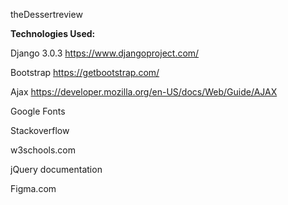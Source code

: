 theDessertreview 

**Technologies Used:**

Django 3.0.3 https://www.djangoproject.com/

Bootstrap https://getbootstrap.com/

Ajax https://developer.mozilla.org/en-US/docs/Web/Guide/AJAX

Google Fonts 

Stackoverflow

w3schools.com

jQuery documentation

Figma.com

